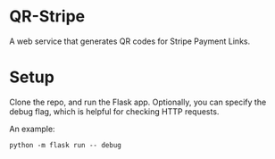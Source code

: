# QR-Stripe
A web service that generates QR codes for Stripe Payment Links.

# Setup
Clone the repo, and run the Flask app. Optionally, you can specify the debug flag, which is helpful for checking HTTP requests.

An example:
```
python -m flask run -- debug
```
